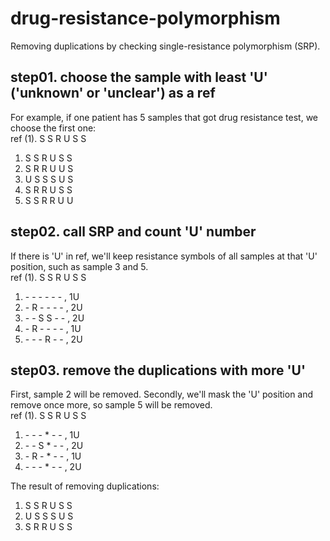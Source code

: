 # drug-resistance-polymorphism
Removing duplications by checking single-resistance polymorphism (SRP).


## step01. choose the sample with least 'U' ('unknown' or 'unclear') as a ref
For example, if one patient has 5 samples that got drug resistance test, we choose the first one:  
ref (1). S S R U S S  
1. S S R U S S  
2. S R R U U S  
3. U S S S U S  
4. S R R U S S  
5. S S R R U U   

## step02. call SRP and count 'U' number
If there is 'U' in ref, we'll keep resistance symbols of all samples at that 'U' position, such as sample 3 and 5.  
ref (1). S S R U S S  
1. \- - - - - - , 1U  
2. \- R - - - - , 2U  
3. \- - S S - - , 2U  
4. \- R - - - - , 1U  
5. \- - - R - - , 2U  

## step03. remove the duplications with more 'U'
First, sample 2 will be removed. Secondly, we'll mask the 'U' position and remove once more, so sample 5 will be removed.  
ref (1). S S R U S S  
1. \- - - * - - , 1U  
3. \- - S * - - , 2U  
4. \- R - * - - , 1U  
5. \- - - * - - , 2U  

The result of removing duplications:  
1. S S R U S S  
3. U S S S U S  
4. S R R U S S  
